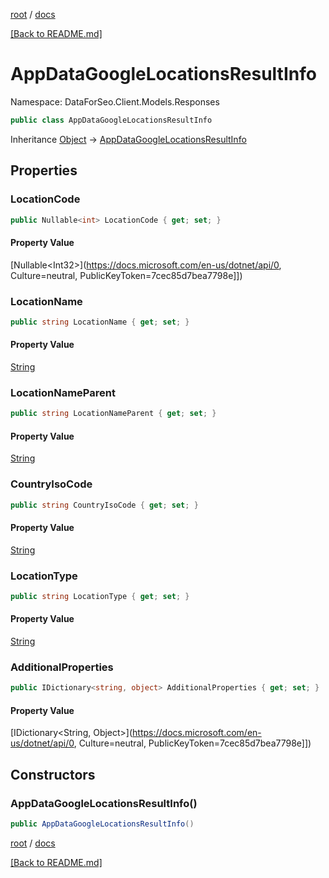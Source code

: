 [root](./../ "root") / [docs](./ "docs")

[[Back to README.md]](./../README.md "[Back to README.md]")

# AppDataGoogleLocationsResultInfo

Namespace: DataForSeo.Client.Models.Responses

```csharp
public class AppDataGoogleLocationsResultInfo
```

Inheritance [Object](https://docs.microsoft.com/en-us/dotnet/api/Object) → [AppDataGoogleLocationsResultInfo](./AppDataGoogleLocationsResultInfo.md)

## Properties

### **LocationCode**

```csharp
public Nullable<int> LocationCode { get; set; }
```

#### Property Value

[Nullable&lt;Int32&gt;](https://docs.microsoft.com/en-us/dotnet/api/0, Culture=neutral, PublicKeyToken=7cec85d7bea7798e]])<br>

### **LocationName**

```csharp
public string LocationName { get; set; }
```

#### Property Value

[String](https://docs.microsoft.com/en-us/dotnet/api/String)<br>

### **LocationNameParent**

```csharp
public string LocationNameParent { get; set; }
```

#### Property Value

[String](https://docs.microsoft.com/en-us/dotnet/api/String)<br>

### **CountryIsoCode**

```csharp
public string CountryIsoCode { get; set; }
```

#### Property Value

[String](https://docs.microsoft.com/en-us/dotnet/api/String)<br>

### **LocationType**

```csharp
public string LocationType { get; set; }
```

#### Property Value

[String](https://docs.microsoft.com/en-us/dotnet/api/String)<br>

### **AdditionalProperties**

```csharp
public IDictionary<string, object> AdditionalProperties { get; set; }
```

#### Property Value

[IDictionary&lt;String, Object&gt;](https://docs.microsoft.com/en-us/dotnet/api/0, Culture=neutral, PublicKeyToken=7cec85d7bea7798e]])<br>

## Constructors

### **AppDataGoogleLocationsResultInfo()**

```csharp
public AppDataGoogleLocationsResultInfo()
```

[root](./../ "root") / [docs](./ "docs")

[[Back to README.md]](./../README.md "[Back to README.md]")